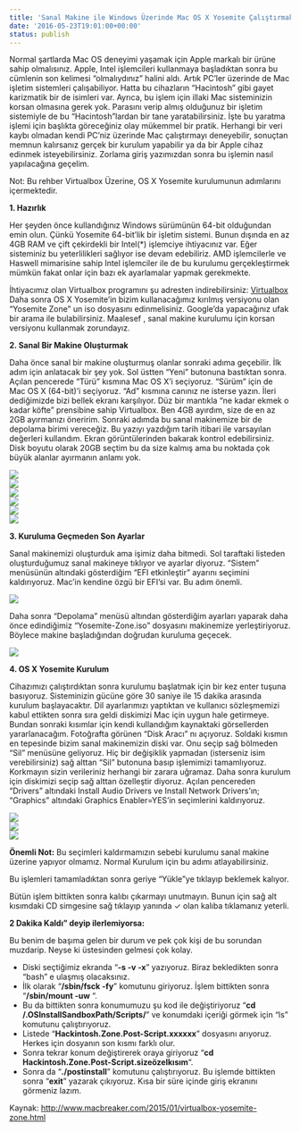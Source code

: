 ```yaml
---
title: 'Sanal Makine ile Windows Üzerinde Mac OS X Yosemite Çalıştırmak'
date: '2016-05-23T19:01:00+00:00'
status: publish
---
```

Normal şartlarda Mac OS deneyimi yaşamak için Apple markalı bir ürüne sahip olmalısınız. Apple, Intel işlemcileri kullanmaya başladıktan sonra bu cümlenin son kelimesi “olmalıydınız” halini aldı. Artık PC’ler üzerinde de Mac işletim sistemleri çalışabiliyor. Hatta bu cihazların “Hacintosh” gibi gayet karizmatik bir de isimleri var. Ayrıca, bu işlem için illaki Mac sisteminizin korsan olmasına gerek yok. Parasını verip almış olduğunuz bir işletim sistemiyle de bu “Hacintosh”lardan bir tane yaratabilirsiniz. İşte bu yaratma işlemi için başlıkta göreceğiniz olay mükemmel bir pratik. Herhangi bir veri kaybı olmadan kendi PC’niz üzerinde Mac çalıştırmayı deneyebilir, sonuçtan memnun kalırsanız gerçek bir kurulum yapabilir ya da bir Apple cihaz edinmek isteyebilirsiniz. Zorlama giriş yazımızdan sonra bu işlemin nasıl yapılacağına geçelim.

Not: Bu rehber Virtualbox Üzerine, OS X Yosemite kurulumunun adımlarını içermektedir.

**1. Hazırlık**

Her şeyden önce kullandığınız Windows sürümünün 64-bit olduğundan emin olun. Çünkü Yosemite 64-bit’lik bir işletim sistemi. Bunun dışında en az 4GB RAM ve çift çekirdekli bir Intel(\*) işlemciye ihtiyacınız var. Eğer sisteminiz bu yeterlilikleri sağlıyor ise devam edebiliriz. AMD işlemcilerle ve Haswell mimarisine sahip Intel işlemciler ile de bu kurulumu gerçekleştirmek mümkün fakat onlar için bazı ek ayarlamalar yapmak gerekmekte.

İhtiyacımız olan Virtualbox programını şu adresten indirebilirsiniz: [Virtualbox](https://www.virtualbox.org/)  
Daha sonra OS X Yosemite’in bizim kullanacağımız kırılmış versiyonu olan “Yosemite Zone” un iso dosyasını edinmelisiniz. Google’da yapacağınız ufak bir arama ile bulabilirsiniz. Maalesef , sanal makine kurulumu için korsan versiyonu kullanmak zorundayız.

**2. Sanal Bir Makine Oluşturmak**  
  
 Daha önce sanal bir makine oluşturmuş olanlar sonraki adıma geçebilir. İlk adım için anlatacak bir şey yok. Sol üstten “Yeni” butonuna bastıktan sonra. Açılan pencerede “Türü” kısmına Mac OS X’i seçiyoruz. “Sürüm” için de Mac OS X (64-bit)’i seçiyoruz. “Ad” kısmına canınız ne isterse yazın. İleri dediğimizde bizi bellek ekranı karşılıyor. Düz bir mantıkla “ne kadar ekmek o kadar köfte” prensibine sahip Virtualbox. Ben 4GB ayırdım, size de en az 2GB ayırmanızı öneririm. Sonraki adımda bu sanal makinemize bir de depolama birimi vereceğiz. Bu yazıyı yazdığım tarih itibari ile varsayılan değerleri kullandım. Ekran görüntülerinden bakarak kontrol edebilirsiniz. Disk boyutu olarak 20GB seçtim bu da size kalmış ama bu noktada çok büyük alanlar ayırmanın anlamı yok.

[![](https://4.bp.blogspot.com/-pP88-ZDR0-I/V0NLrm9YIdI/AAAAAAAAAMg/jmjjkfV5gxwp7dUvdioSyCVrLh1HEkcBwCLcB/s320/1.PNG#mid)](https://4.bp.blogspot.com/-pP88-ZDR0-I/V0NLrm9YIdI/AAAAAAAAAMg/jmjjkfV5gxwp7dUvdioSyCVrLh1HEkcBwCLcB/s1600/1.PNG)  
[![](https://4.bp.blogspot.com/-rGl0_LS84gI/V0NLsO3GX1I/AAAAAAAAAMo/gIwj1y4saNQbR-rySCvhvgyiaQXzZx4bACKgB/s320/2.PNG#mid)](https://4.bp.blogspot.com/-rGl0_LS84gI/V0NLsO3GX1I/AAAAAAAAAMo/gIwj1y4saNQbR-rySCvhvgyiaQXzZx4bACKgB/s1600/2.PNG)  
[![](https://4.bp.blogspot.com/-TuPUzXMNDto/V0NLsD3GHGI/AAAAAAAAAMk/q4EFwWgJCRc-RGxhzp9cwM4oRkhGQ1VdwCKgB/s320/3.PNG#mid)](https://4.bp.blogspot.com/-TuPUzXMNDto/V0NLsD3GHGI/AAAAAAAAAMk/q4EFwWgJCRc-RGxhzp9cwM4oRkhGQ1VdwCKgB/s1600/3.PNG)  
[![](https://4.bp.blogspot.com/-Gxvs4Y-vsCU/V0NLsWrM1UI/AAAAAAAAAMs/-1vAk1KQxSYpNmaX3YpJ1dvbsrwwBgHowCKgB/s320/4.PNG#mid)](https://4.bp.blogspot.com/-Gxvs4Y-vsCU/V0NLsWrM1UI/AAAAAAAAAMs/-1vAk1KQxSYpNmaX3YpJ1dvbsrwwBgHowCKgB/s1600/4.PNG)  
[![](https://2.bp.blogspot.com/-_8B9I3VRqbA/V0NLs4A7rFI/AAAAAAAAAM0/Oly3W0ZRfEkKzcAjyuBtvRUOh4GKIuMlACKgB/s320/5.PNG#mid)](https://2.bp.blogspot.com/-_8B9I3VRqbA/V0NLs4A7rFI/AAAAAAAAAM0/Oly3W0ZRfEkKzcAjyuBtvRUOh4GKIuMlACKgB/s1600/5.PNG)  
[![](https://4.bp.blogspot.com/-C1FR4UQhZDI/V0NLsySQukI/AAAAAAAAAMw/UhgZr-Dfj8IK6hqn1M1GbSJigXIhOlKFwCKgB/s320/6.PNG#mid)](https://4.bp.blogspot.com/-C1FR4UQhZDI/V0NLsySQukI/AAAAAAAAAMw/UhgZr-Dfj8IK6hqn1M1GbSJigXIhOlKFwCKgB/s1600/6.PNG)

**3. Kuruluma Geçmeden Son Ayarlar**

 Sanal makinemizi oluşturduk ama işimiz daha bitmedi. Sol taraftaki listeden oluşturduğumuz sanal makineye tıklıyor ve ayarlar diyoruz. “Sistem” menüsünün altındaki gösterdiğim “EFI etkinleştir” ayarını seçimini kaldırıyoruz. Mac’in kendine özgü bir EFI’si var. Bu adım önemli.

[![](https://1.bp.blogspot.com/-EMyWy9H3KFc/V0NLtOBTKeI/AAAAAAAAAM4/R5CJsmYJti4dMoVzET8qFRG_IClQdONfwCKgB/s320/7.PNG#mid)](https://1.bp.blogspot.com/-EMyWy9H3KFc/V0NLtOBTKeI/AAAAAAAAAM4/R5CJsmYJti4dMoVzET8qFRG_IClQdONfwCKgB/s1600/7.PNG)  

Daha sonra “Depolama” menüsü altından gösterdiğim ayarları yaparak daha önce edindiğimiz “Yosemite-Zone.iso” dosyasını makinemize yerleştiriyoruz. Böylece makine başladığından doğrudan kuruluma geçecek.

[![](https://4.bp.blogspot.com/-teWvhYckI6E/V0NLta-KsDI/AAAAAAAAAM8/P3_pCHb4jT0BYL-tJsQPyYa5zC6geqNBwCKgB/s320/8.PNG#mid)](https://4.bp.blogspot.com/-teWvhYckI6E/V0NLta-KsDI/AAAAAAAAAM8/P3_pCHb4jT0BYL-tJsQPyYa5zC6geqNBwCKgB/s1600/8.PNG)  

**4. OS X Yosemite Kurulum**  
  
Cihazımızı çalıştırdıktan sonra kurulumu başlatmak için bir kez enter tuşuna basıyoruz. Sisteminizin gücüne göre 30 saniye ile 15 dakika arasında kurulum başlayacaktır. Dil ayarlarımızı yaptıktan ve kullanıcı sözleşmemizi kabul ettikten sonra sıra geldi diskimizi Mac için uygun hale getirmeye. Bundan sonraki kısımlar için kendi kullandığım kaynaktaki görsellerden yararlanacağım. Fotoğrafta görünen “Disk Aracı” nı açıyoruz. Soldaki kısmın en tepesinde bizim sanal makinemizin diski var. Onu seçip sağ bölmeden “Sil” menüsüne geliyoruz. Hiç bir değişiklik yapmadan (isterseniz isim verebilirsiniz) sağ alttan “Sil” butonuna basıp işlemimizi tamamlıyoruz. Korkmayın sizin verileriniz herhangi bir zarara uğramaz. Daha sonra kurulum için diskimizi seçip sağ alttan özelleştir diyoruz. Açılan pencereden “Drivers” altındaki Install Audio Drivers ve Install Network Drivers’ın; “Graphics” altındaki Graphics Enabler=YES’in seçimlerini kaldırıyoruz.

[![](https://2.bp.blogspot.com/-p3HKq07YeJk/VLm4QSOd2iI/AAAAAAAAF-A/AFk2ZqKQKMc/s1600/Screenshot_13.png#mid)](http://2.bp.blogspot.com/-p3HKq07YeJk/VLm4QSOd2iI/AAAAAAAAF-A/AFk2ZqKQKMc/s1600/Screenshot_13.png)  
[![](https://4.bp.blogspot.com/-r2LOwERyVLw/VLm4s6yxi2I/AAAAAAAAF-I/YMkuSmjFiZk/s1600/Screenshot_14.png#mid)](http://4.bp.blogspot.com/-r2LOwERyVLw/VLm4s6yxi2I/AAAAAAAAF-I/YMkuSmjFiZk/s1600/Screenshot_14.png)  
[![](https://4.bp.blogspot.com/-eZtwTgThoDk/VLm5CIGaV5I/AAAAAAAAF-Q/xpI0NnPtPy4/s1600/Screenshot_17.png#mid)](http://4.bp.blogspot.com/-eZtwTgThoDk/VLm5CIGaV5I/AAAAAAAAF-Q/xpI0NnPtPy4/s1600/Screenshot_17.png)  

**Önemli Not:** Bu seçimleri kaldırmamızın sebebi kurulumu sanal makine üzerine yapıyor olmamız. Normal Kurulum için bu adımı atlayabilirsiniz.

Bu işlemleri tamamladıktan sonra geriye “Yükle”ye tıklayıp beklemek kalıyor.

Bütün işlem bittikten sonra kalıbı çıkarmayı unutmayın. Bunun için sağ alt kısımdaki CD simgesine sağ tıklayıp yanında ✓ olan kalıba tıklamanız yeterli.

**2 Dakika Kaldı” deyip ilerlemiyorsa:**

Bu benim de başıma gelen bir durum ve pek çok kişi de bu sorundan muzdarip. Neyse ki üstesinden gelmesi çok kolay.

- Diski seçtiğimiz ekranda “**-s -v -x**” yazıyoruz. Biraz bekledikten sonra “bash” e ulaşmış olacaksınız.
- İlk olarak “**/sbin/fsck -fy**” komutunu giriyoruz. İşlem bittikten sonra “**/sbin/mount -uw** “.
- Bu da bittikten sonra konumumuzu şu kod ile değiştiriyoruz “**cd /.OSInstallSandboxPath/Scripts/**” ve konumdaki içeriği görmek için “ls” komutunu çalıştırıyoruz.
- Listede “**Hackintosh.Zone.Post-Script.xxxxxx**” dosyasını arıyoruz. Herkes için dosyanın son kısmı farklı olur.
- Sonra tekrar konum değiştirerek oraya giriyoruz “**cd Hackintosh.Zone.Post-Script.sizeözelkısım**“.
- Sonra da “**./postinstall**” komutunu çalıştırıyoruz. Bu işlemde bittikten sonra “**exit**” yazarak çıkıyoruz. Kısa bir süre içinde giriş ekranını görmeniz lazım.

Kaynak: <http://www.macbreaker.com/2015/01/virtualbox-yosemite-zone.html>
